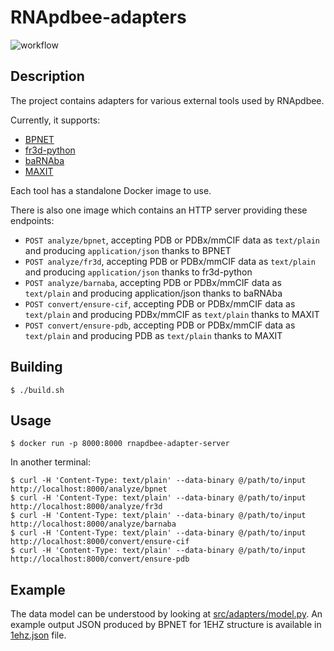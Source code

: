 # RNApdbee-adapters
![workflow](https://github.com/rnapdbee/rnapdbee-adapters/actions/workflows/docker.yml/badge.svg)

## Description

The project contains adapters for various external tools used by RNApdbee.

Currently, it supports:

- [BPNET](https://github.com/computational-biology/bpnet)
- [fr3d-python](https://github.com/BGSU-RNA/fr3d-python)
- [baRNAba](https://github.com/srnas/barnaba)
- [MAXIT](https://sw-tools.rcsb.org/apps/MAXIT/index.html)

Each tool has a standalone Docker image to use.

There is also one image which contains an HTTP server providing these endpoints:

- `POST analyze/bpnet`, accepting PDB or PDBx/mmCIF data as `text/plain` and producing `application/json` thanks to BPNET
- `POST analyze/fr3d`, accepting PDB or PDBx/mmCIF data as `text/plain` and producing `application/json` thanks to fr3d-python
- `POST analyze/barnaba`, accepting PDB or PDBx/mmCIF data as `text/plain` and producing application/json thanks to baRNAba
- `POST convert/ensure-cif`, accepting PDB or PDBx/mmCIF data as `text/plain` and producing PDBx/mmCIF as `text/plain` thanks to MAXIT
- `POST convert/ensure-pdb`, accepting PDB or PDBx/mmCIF data as `text/plain` and producing PDB as `text/plain` thanks to MAXIT

## Building

```
$ ./build.sh
```

## Usage

```
$ docker run -p 8000:8000 rnapdbee-adapter-server
```

In another terminal:

```
$ curl -H 'Content-Type: text/plain' --data-binary @/path/to/input http://localhost:8000/analyze/bpnet
$ curl -H 'Content-Type: text/plain' --data-binary @/path/to/input http://localhost:8000/analyze/fr3d
$ curl -H 'Content-Type: text/plain' --data-binary @/path/to/input http://localhost:8000/analyze/barnaba
$ curl -H 'Content-Type: text/plain' --data-binary @/path/to/input http://localhost:8000/convert/ensure-cif
$ curl -H 'Content-Type: text/plain' --data-binary @/path/to/input http://localhost:8000/convert/ensure-pdb
```

## Example

The data model can be understood by looking at [src/adapters/model.py](src/adapters/model.py). An example output JSON produced by BPNET for 1EHZ structure is available in [1ehz.json](1ehz.json) file.
